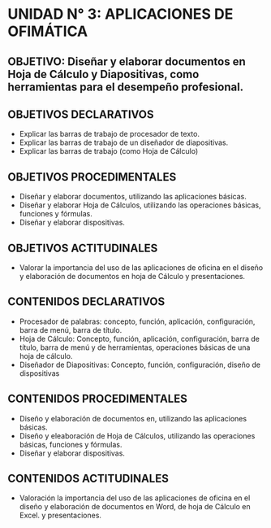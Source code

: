 # UNIDAD N° 3:   APLICACIONES DE OFIMÁTICA
## OBJETIVO:   Diseñar y elaborar documentos en  Hoja de Cálculo y Diapositivas, como herramientas para el desempeño profesional.
## OBJETIVOS DECLARATIVOS		
* Explicar las barras de trabajo  de procesador de texto.
* Explicar las barras de trabajo de un diseñador de diapositivas.
* Explicar las barras de trabajo (como Hoja de Cálculo)
## OBJETIVOS PROCEDIMENTALES
* Diseñar y elaborar documentos, utilizando las aplicaciones básicas.
* Diseñar y elaborar Hoja de Cálculos, utilizando las operaciones básicas, funciones y fórmulas.
* Diseñar y elaborar dispositivas.	
## OBJETIVOS ACTITUDINALES
* Valorar la importancia del uso de las aplicaciones de oficina en el diseño y elaboración de documentos en  hoja de Cálculo y presentaciones.

## CONTENIDOS DECLARATIVOS		
* Procesador de palabras: concepto, función, aplicación, configuración, barra de menú, barra de título.
* Hoja de Cálculo: Concepto, función, aplicación, configuración, barra de título, barra de menú y de herramientas, operaciones básicas de una hoja de cálculo.
* Diseñador de Diapositivas:  Concepto, función, configuración, diseño de dispositivas
## CONTENIDOS PROCEDIMENTALES
* Diseño y elaboración de  documentos en, utilizando las aplicaciones básicas.
* Diseño y eleaboración de  Hoja de Cálculos, utilizando las operaciones básicas, funciones y fórmulas.
* Diseñar y elaborar dispositivas.	
## CONTENIDOS ACTITUDINALES
* Valoración  la importancia del uso de las aplicaciones de oficina en el diseño y elaboración de documentos en Word, de hoja de Cálculo en Excel. y presentaciones. 



